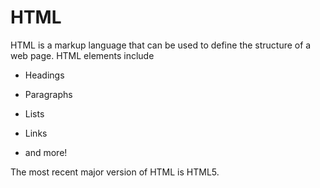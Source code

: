# HTML



HTML is a markup language that can be used to define the structure of a web page. HTML elements include



* Headings

* Paragraphs

* Lists

* Links

* and more!



The most recent major version of HTML is HTML5.